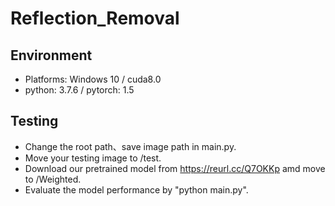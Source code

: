 # Reflection_Removal
## Environment <br>
  
*  Platforms: Windows 10 / cuda8.0 <br>
*  python: 3.7.6 / pytorch: 1.5 <br>
  

## Testing <br>
*  Change the root path、save image path in main.py. <br>
*  Move your testing image to /test. <br>
*  Download our pretrained model from https://reurl.cc/Q7OKKp amd move to /Weighted. <br>
*  Evaluate the model performance by "python main.py". <br>


  
